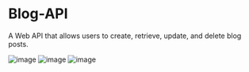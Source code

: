 # Blog-API
A Web API that allows users to create, retrieve, update, and delete blog posts.

![image](https://user-images.githubusercontent.com/56629741/194801177-5a109b4b-5f45-4808-ace7-9474be7f414d.png)
![image](https://user-images.githubusercontent.com/56629741/194801248-4249769d-a885-4884-b45e-9af520537a8a.png)
![image](https://user-images.githubusercontent.com/56629741/194801281-13f2c2bc-d66c-4896-9d20-89b73740083a.png)
